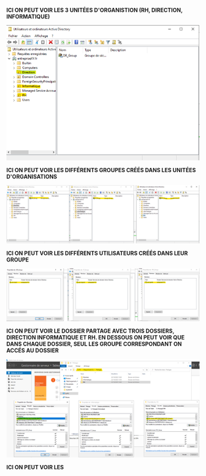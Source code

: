<b>ICI ON PEUT VOIR LES 3 UNITÉES D'ORGANISTION (RH, DIRECTION, INFORMATIQUE)</b>

![alt text](image.png)

<b>ICI ON PEUT VOIR LES DIFFÉRENTS GROUPES CRÉÉS DANS LES UNITÉES D'ORGANISATIONS</b>

![alt text](image-4.png)

<b>ICI ON PEUT VOIR LES DIFFÉRENTS UTILISATEURS CRÉÉS DANS LEUR GROUPE</b>

![alt text](image-1.png)

<b>ICI ON PEUT VOIR LE DOSSIER PARTAGE AVEC TROIS DOSSIERS, DIRECTION INFORMATIQUE ET RH.
EN DESSOUS ON PEUT VOIR QUE DANS CHAQUE DOSSIER, SEUL LES GROUPE CORRESPONDANT ON ACCÉS AU DOSSIER</b>

![alt text](image-2.png)

<b>ICI ON PEUT VOIR LES 